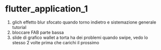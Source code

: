 # flutter_application_1
 1. glich effetto blur sfocato quando torno indietro e sistemazione generale tutorial 
 2. bloccare FAB parte bassa
 3. slide di grafico wallet a torta ha dei problemi quando swipe, vedo lo stesso 2 volte prima che carichi il prossimo
